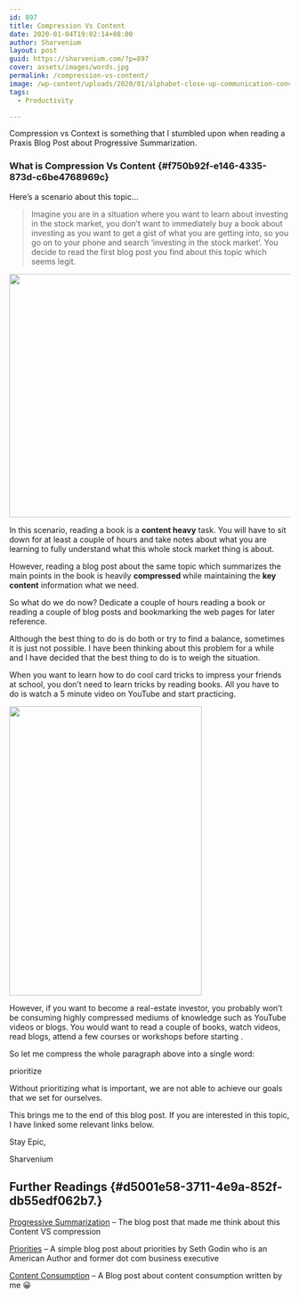 ```yaml
---
id: 897
title: Compression Vs Content
date: 2020-01-04T19:02:14+08:00
author: Sharvenium
layout: post
guid: https://sharvenium.com/?p=897
cover: assets/images/words.jpg
permalink: /compression-vs-content/
image: /wp-content/uploads/2020/01/alphabet-close-up-communication-conceptual-278887-300x214.jpg
tags:
  - Productivity

---
```

<p id="389f1a5c-1907-4bde-aaaf-21c24cac8b46" class="">
  Compression vs Context is something that I stumbled upon when reading a Praxis Blog Post about Progressive Summarization.
</p>

### What is Compression Vs Content {#f750b92f-e146-4335-873d-c6be4768969c}

<p id="6a62f6f5-fa65-4348-9c33-646990083f60" class="">
  Here&#8217;s a scenario about this topic&#8230;
</p>

<blockquote id="232217bc-be12-491d-8a72-5aeb2cc9baa7" class="">
  <p>
    Imagine you are in a situation where you want to learn about investing in the stock market, you don&#8217;t want to immediately buy a book about investing as you want to get a gist of what you are getting into, so you go on to your phone and search &#8216;investing in the stock market&#8217;. You decide to read the first blog post you find about this topic which seems legit.
  </p>
</blockquote>

<img class="aligncenter" src="https://images.unsplash.com/photo-1518186285589-2f7649de83e0?ixlib=rb-1.2.1&q=85&fm=jpg&crop=entropy&cs=srgb" width="583" height="437" /> 

<p id="d11c71ce-c145-45cc-9b36-dd8748921350" class="">
  In this scenario, reading a book is a <strong>content heavy</strong> task. You will have to sit down for at least a couple of hours and take notes about what you are learning to fully understand what this whole stock market thing is about.
</p>

<p id="e49fac2d-ba53-4228-810d-0cc178baa66e" class="">
  However, reading a blog post about the same topic which summarizes the main points in the book is heavily <strong>compressed </strong>while maintaining the <strong>key content</strong> information what we need.
</p>

<p id="d7a90d49-32c8-4988-87cd-9c3e008681e1" class="">
  So what do we do now? Dedicate a couple of hours reading a book or reading a couple of blog posts and bookmarking the web pages for later reference.
</p>

<p id="bb306dd2-1200-47ae-a865-677f619a800a" class="">
  Although the best thing to do is do both or try to find a balance, sometimes it is just not possible. I have been thinking about this problem for a while and I have decided that the best thing to do is to weigh the situation.
</p>

<p id="f91bf6bb-7560-4778-97fb-0f1f18942549" class="">
  When you want to learn how to do cool card tricks to impress your friends at school, you don&#8217;t need to learn tricks by reading books. All you have to do is watch a 5 minute video on YouTube and start practicing.
</p>

<img class="aligncenter" src="https://images.unsplash.com/photo-1529480780361-c8cb81eb5735?ixlib=rb-1.2.1&q=85&fm=jpg&crop=entropy&cs=srgb" width="346" height="519" /> 

<p id="924258e1-bc21-4160-af17-5a858196a71b" class="">
  However, if you want to become a real-estate investor, you probably won&#8217;t be consuming highly compressed mediums of knowledge such as YouTube videos or blogs. You would want to read a couple of books, watch videos, read blogs, attend a few courses or workshops before starting .
</p>

<p id="7a5a3dda-ae4d-4db6-9223-b39e8f20a3a8" class="">
  So let me compress the whole paragraph above into a single word:
</p>

<p id="db1fb13b-81a6-4b1f-b57e-be37982bd3c1" class="">
  prioritize
</p>

<p id="c1b55748-7666-44b7-b715-8559c4215245" class="">
  Without prioritizing what is important, we are not able to achieve our goals that we set for ourselves.
</p>

<p id="675efe49-6be6-4803-97b9-049713971f3c" class="">
  This brings me to the end of this blog post. If you are interested in this topic, I have linked some relevant links below.
</p>

<p id="a1a6240f-ed06-4fe2-9ccf-69beeeb19a60" class="">
  Stay Epic,
</p>

<p id="f0ab4d3a-e777-4c5f-aa01-f0bf5276b481" class="">
  Sharvenium
</p>

## Further Readings {#d5001e58-3711-4e9a-852f-db55edf062b7.}

<p id="f489a266-37cb-4f24-97b4-461165a6484c" class="">
  <a href="https://praxis.fortelabs.co/progressive-summarization-a-practical-technique-for-designing-discoverable-notes-3459b257d3eb/">Progressive Summarization</a> &#8211; The blog post that made me think about this Content VS compression
</p>

<p id="0d542a6f-76c2-4085-8c3b-102af3b5755e" class="">
  <a href="https://seths.blog/2020/01/priorities/">Priorities</a> &#8211; A simple blog post about priorities by Seth Godin who is an American Author and former dot com business executive
</p>

<p id="8342d2e6-d43c-4cdf-bcf6-ffefbb4b87a1" class="">
  <a href="https://sharvenium.com/content-consumption/">Content Consumption</a> &#8211; A Blog post about content consumption written by me 😀
</p>